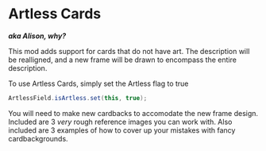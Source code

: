 # Artless Cards

_**aka Alison, why?**_


This mod adds support for cards that do not have art. The description will be realligned, and a new frame will be drawn to encompass the entire description.

To use Artless Cards, simply set the Artless flag to true
```java
ArtlessField.isArtless.set(this, true);
```

You will need to make new cardbacks to accomodate the new frame design. Included are 3 _very_ rough reference images you can work with. Also included are 3 examples of how to cover up your mistakes with fancy cardbackgrounds.

